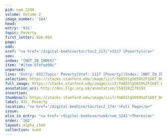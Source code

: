 ```yaml
---
pid: num_1240
volume: Volume 2
image_number: '184'
head: 
entry: '931'
topic: Poverty
first_letter: 926-950
page: 
add: 
xref: "<a href='/digital-beehive/toc/toc2_217/'>1117 [Poverty]</a>"
see: 
index: "[NOT_IN_INDEX]"
item: "#item-5fefee90c"
unparsed: 
line: 'Entry: 931|Topic: Poverty|Xref: 1117 [Poverty]|Index: [NOT_IN_INDEX]|#item-5fefee90c'
selection: https://stacks.stanford.edu/image/iiif/fm855tg5659%2F1607_0651/896,257,2868,794/full/0/default.jpg
full_image: https://stacks.stanford.edu/image/iiif/fm855tg5659%2F1607_0651/full/full/0/default.jpg
annotation_uri: http://dev.llgc.org.uk/annotation/1583262278193
insertion: 
thumbnail: https://stacks.stanford.edu/image/iiif/fm855tg5659%2F1607_0651/896,257,600,180/250,/0/default.jpg
label: 931. Poverty
location: "<a href='/digital-beehive/toc/toc2_174/'>Full Page</a>"
issue: 
also_in_entry: "<a href='/digital-beehive/num4/num_1241'>There</a>"
order: '162'
layout: alpha_item
collection: num4
---
```


